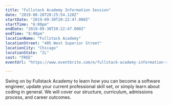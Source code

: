 ```yaml
---
title: "Fullstack Academy Information Session"
date: "2019-08-28T20:25:54.128Z"
startDate: "2019-09-30T20:22:47.000Z"
startTime: "6:00pm"
endDate: "2019-09-30T20:22:47.000Z"
endTime: "8:00pm"
locationName: "Fullstack Academy"
locationStreet: "405 West Superior Street"
locationCity: "Chicago"
locationState: "IL"
cost: "FREE"
eventUrl: "https://www.eventbrite.com/e/fullstack-academy-information-session-chicago-campus-tickets-63427717009"

---
```


Swing on by Fullstack Academy to learn how you can become a software engineer, update your current professional skill set, or simply learn about coding in general. We will cover our structure, curriculum, admissions process, and career outcomes.

